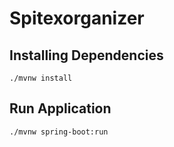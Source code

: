 # Spitexorganizer 

## Installing Dependencies

`./mvnw install`

## Run Application

`./mvnw spring-boot:run`


 
